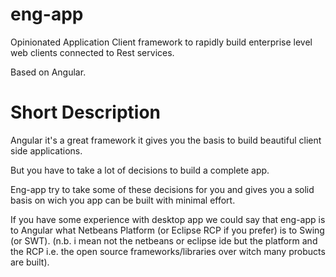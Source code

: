 # eng-app
Opinionated Application Client framework to rapidly build enterprise level web clients connected to Rest services. 

Based on Angular.


# Short Description

Angular it's a great framework it gives you the basis to build beautiful client side applications.

But you have to take a lot of decisions to build a complete app.

Eng-app try to take some of these decisions for you and gives you a solid basis on wich you app can be built with minimal effort.

If you have some experience with desktop app we could say that eng-app is to Angular what Netbeans Platform (or Eclipse RCP if you prefer) is to Swing (or SWT). (n.b. i mean not the netbeans or eclipse ide but the platform and the RCP i.e. the open source frameworks/libraries over witch many probucts are built).



